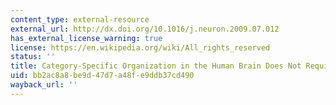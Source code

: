 ```yaml
---
content_type: external-resource
external_url: http://dx.doi.org/10.1016/j.neuron.2009.07.012
has_external_license_warning: true
license: https://en.wikipedia.org/wiki/All_rights_reserved
status: ''
title: Category-Specific Organization in the Human Brain Does Not Require Visual Experience
uid: bb2ac8a8-be9d-47d7-a48f-e9ddb37cd490
wayback_url: ''
---
```

